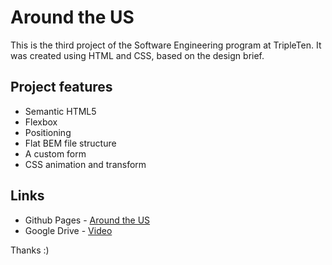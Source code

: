 # Around the US

This is the third project of the Software Engineering program at TripleTen. It was created using HTML and CSS, based on the design brief.

## Project features

- Semantic HTML5
- Flexbox
- Positioning
- Flat BEM file structure
- A custom form
- CSS animation and transform

## Links

- Github Pages - [Around the US](https://daft2drive.github.io/se_project_atus/)
- Google Drive - [Video](https://drive.google.com/file/d/1sDQIWaKjjlW_927xv-dvqrz-01xVEXWL/view?usp=sharing)

[](https://images.unsplash.com/photo-1728229395358-f1182a1e6d10?ixlib=rb-4.0.3&q=85&fm=jpg&crop=entropy&cs=srgb&dl=radek-skrzypczak-lnMO-BPsAX8-unsplash.jpg)
Thanks :)